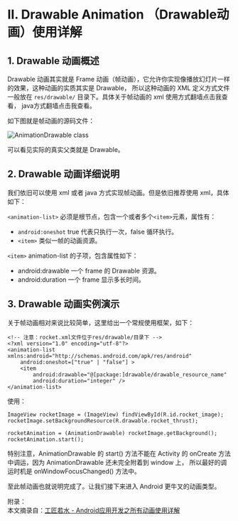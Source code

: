 # Ⅱ. Drawable Animation （Drawable动画）使用详解

## 1. Drawable 动画概述

Drawable 动画其实就是 Frame 动画（帧动画），它允许你实现像播放幻灯片一样的效果，这种动画的实质其实是 Drawable，
所以这种动画的 XML 定义方式文件一般放在 `res/drawable/` 目录下。具体关于帧动画的 xml 使用方式翻墙点击我查看，
java方式翻墙点击我查看。

如下图就是帧动画的源码文件：

![AnimationDrawable class](https://cdn.jsdelivr.net/gh/ocnyang/Android-Animation-Set@master/README_Res/animation_drawable.jpg?token=AQ83MlWYnnPDJoSwlBJmUrqALx9-eZQEks5awY-CwA%3D%3D)  

可以看见实际的真实父类就是 Drawable。

## 2. Drawable 动画详细说明

我们依旧可以使用 xml 或者 java 方式实现帧动画。但是依旧推荐使用 xml，具体如下：

`<animation-list>` 必须是根节点，包含一个或者多个`<item>`元素，属性有：

* `android:oneshot` true 代表只执行一次，false 循环执行。
* `<item>` 类似一帧的动画资源。

`<item>` animation-list 的子项，包含属性如下：

* android:drawable 一个 frame 的 Drawable 资源。
* android:duration 一个 frame 显示多长时间。

## 3. Drawable 动画实例演示

关于帧动画相对来说比较简单，这里给出一个常规使用框架，如下：

    <!-- 注意：rocket.xml文件位于res/drawable/目录下 -->
    <?xml version="1.0" encoding="utf-8"?>
    <animation-list xmlns:android="http://schemas.android.com/apk/res/android"
        android:oneshot=["true" | "false"] >
        <item
            android:drawable="@[package:]drawable/drawable_resource_name"
            android:duration="integer" />
    </animation-list>

使用：

    ImageView rocketImage = (ImageView) findViewById(R.id.rocket_image);
    rocketImage.setBackgroundResource(R.drawable.rocket_thrust);
    
    rocketAnimation = (AnimationDrawable) rocketImage.getBackground();
    rocketAnimation.start();

特别注意，AnimationDrawable 的 start() 方法不能在 Activity 的 onCreate 方法中调运，因为 AnimationDrawable 还未完全附着到 window 上，
所以最好的调运时机是 onWindowFocusChanged() 方法中。

至此帧动画也就说明完成了。让我们接下来进入 Android 更牛叉的动画类型。



附录：  
本文摘录自：[工匠若水 - Android应用开发之所有动画使用详解](https://blog.csdn.net/yanbober/article/details/46481171)  